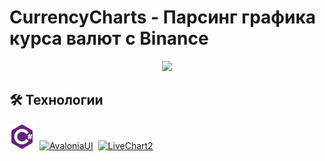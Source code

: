 # CurrencyCharts - Парсинг графика курса валют с Binance

<div id="header" align="center">
  <img src="https://user-images.githubusercontent.com/61462657/160230668-f7c31728-7be8-4bbb-9326-64c1abace34f.gif" width="800"/>
</div>

## :hammer_and_wrench: Технологии
<div>
  <a href="https://docs.microsoft.com/ru-ru/dotnet/csharp/"><img src="https://github.com/devicons/devicon/blob/master/icons/csharp/csharp-plain.svg" title="C#" alt="C#" width="40" height="40"/></a>&nbsp;
  <a href="https://avaloniaui.net/"><img src="https://user-images.githubusercontent.com/61462657/159106075-4cfa3729-9d4f-4cba-a193-b5c41b3df7a8.svg"  title="AvaloniaUI" alt="AvaloniaUI" width="40" height="40"/></a>&nbsp;
  <a href="https://github.com/beto-rodriguez/LiveCharts2"><img src="https://user-images.githubusercontent.com/61462657/160230273-15d9b02c-608e-4c8d-a25c-afe136618065.png"  title="LiveChart2" alt="LiveChart2" width="40" height="40"/></a>&nbsp;
</div>
